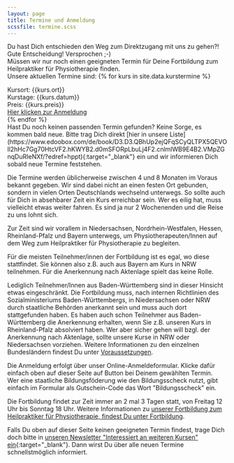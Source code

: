 ```yaml
---
layout: page
title: Termine und Anmeldung
scssfile: termine.scss
---
```

Du hast Dich entschieden den Weg zum Direktzugang mit uns zu gehen?!  
Gute Entscheidung! Versprochen ;-)  
Müssen wir nur noch einen geeigneten Termin für Deine Fortbildung zum Heilpraktiker für Physiotherapie finden.  
Unsere aktuellen Termine sind:
{% for kurs in site.data.kurstermine %}
<script type="application/ld+json">
  {% include eventmetadata.json event=kurs %}
  </script>
<div markdown="0" class="kurstermincontainer">
   <div class="kursbackground  {{kurs.color}}"></div>
   <div class="kurstermincontent">
    <span>Kursort: {{kurs.ort}}</span> <br/>
    <span>Kurstage: {{kurs.datum}}</span> <br/>
    <span>Preis: {{kurs.preis}}</span> <br/>
    <a target="_blank" href="{{kurs.link}}">Hier klicken zur Anmeldung</a>
    </div>
</div>
{% endfor %}
<div class="clearfix"></div>
Hast Du noch keinen passenden Termin gefunden? Keine Sorge, es kommen bald neue.
Bitte trag Dich direkt [hier in unsere Liste](https://www.edoobox.com/de/book/D3.D3.QBhUp2ejQFqSCyQLTPX5QEVOll2hHc7Gg70HtcVF2.hKWYB2.d0mSFORpLbuLj4F2.cnlmlWB9E4B2.VMpZGnqDuRIeNXf/?edref=hppt){:target="_blank"} ein und wir informieren Dich sobald neue Termine feststehen.

Die Termine werden üblicherweise zwischen 4 und 8 Monaten im Voraus bekannt gegeben.
Wir sind dabei nicht an einen festen Ort gebunden, sondern in vielen Orten Deutschlands wechselnd unterwegs. So sollte auch für Dich in absehbarer Zeit ein Kurs erreichbar sein. 
Wer es eilig hat, muss vielleicht etwas weiter fahren. Es sind ja nur 2 Wochenenden und die Reise zu uns lohnt sich.


Zur Zeit sind wir vorallem in Niedersachsen, Nordrhein-Westfalen, Hessen, Rheinland-Pfalz und Bayern unterwegs, um Physiotherapeuten/Innen auf dem Weg zum Heilpraktiker für Physiotherapie zu begleiten.
 
Für die meisten Teilnehmer/innen der Fortbildung ist es egal, wo diese stattfindet. Sie können also z.B. auch aus Bayern am Kurs in NRW teilnehmen. Für die Anerkennung nach Aktenlage spielt das keine Rolle.


Lediglich Teilnehmer/Innen aus Baden-Württemberg sind in dieser Hinsicht etwas eingeschränkt. 
Die Fortbildung muss, nach internen Richtlinien des Sozialministeriums Baden-Württembergs, in Niedersachsen oder NRW durch staatliche Behörden anerkannt sein und muss auch dort stattgefunden haben. 
Es haben auch schon Teilnehmer aus Baden-Württemberg die Anerkennung erhalten, wenn Sie z.B. unseren Kurs in Rheinland-Pfalz absolviert haben. Wer aber sicher gehen will bzgl. der Anerkennung nach Aktenlage, sollte unsere Kurse in NRW oder Niedersachsen vorziehen. 
Weitere Informationen zu den einzelnen Bundesländern findest Du unter [Voraussetzungen]({{site.baseurl}}/voraussetzungen-und-anerkennung/).

Die Anmeldung erfolgt über unser Online-Anmeldeformular. Klicke dafür einfach oben auf dieser Seite auf Button bei Deinem gewählten Termin.  
Wer eine staatliche Bildungsföderung wie den Bildungsscheck nutzt, gibt einfach im Formular als Gutschein-Code das Wort "Bildungsscheck" ein.

Die Fortbildung findet zur Zeit immer an 2 mal 3 Tagen statt, von Freitag 12 Uhr bis Sonntag 18 Uhr.
Weitere Informationen zu [unserer Fortbildung zum Heilpraktiker für Physiotherapie, findest Du unter Fortbildung]({{site.baseurl}}/die-fortbildung/).

Falls Du oben auf dieser Seite keinen geeigneten Termin findest, trage Dich doch bitte in [unseren Newsletter "Interessiert an weiteren Kursen" ein](https://www.edoobox.com/de/book/D3.D3.QBhUp2ejQFqSCyQLTPX5QEVOll2hHc7Gg70HtcVF2.hKWYB2.d0mSFORpLbuLj4F2.cnlmlWB9E4B2.VMpZGnqDuRIeNXf/?edref=hppt){:target="_blank"}. Dann wirst Du über alle neuen Termine schnellstmöglich informiert.


